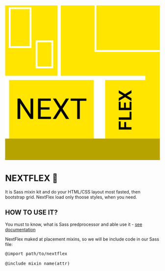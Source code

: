 ![NEXTFLEX](nextflex.png)

<h1>NEXTFLEX 🌆</h1>
<p>It is Sass mixin kit and do your HTML/CSS layout most fasted, then bootstrap grid. NextFlex load only thoose styles, when you need.</p>

<h2>HOW TO USE IT?</h2>
<p>You must to know, what is Sass predprocessor and able use it - <a href="https://sass-lang.com/documentation/">see documentation</a></p>

<p>NextFlex maked at placement mixins, so we will be include code in our Sass file:</p>

<pre>
@import path/to/nextflex

@include mixin_name(attr)
</pre>